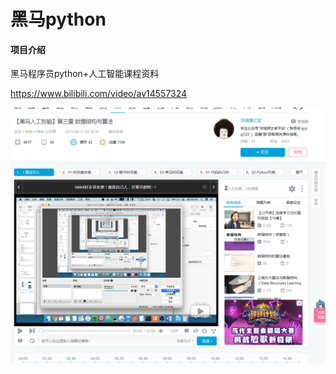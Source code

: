 # 黑马python

#### 项目介绍
黑马程序员python+人工智能课程资料

https://www.bilibili.com/video/av14557324

![1533786407947](README.assets/1533786407947.png)